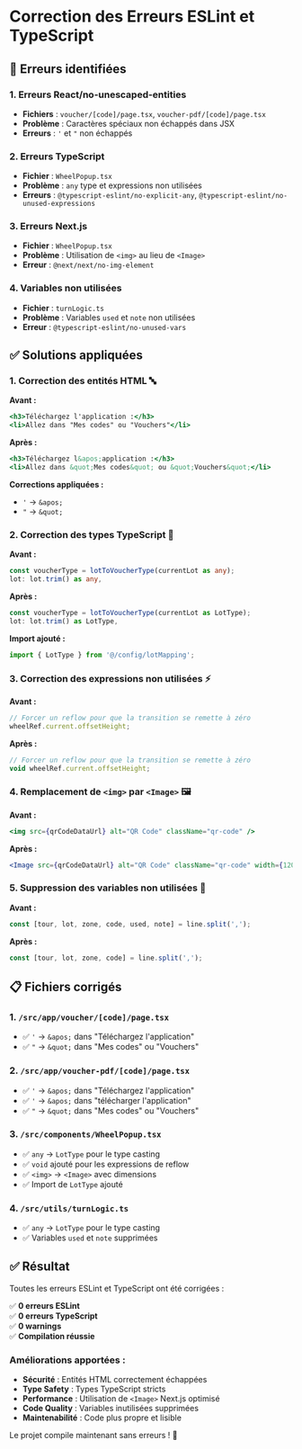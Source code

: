 # Correction des Erreurs ESLint et TypeScript

## 🐛 **Erreurs identifiées**

### **1. Erreurs React/no-unescaped-entities**
- **Fichiers** : `voucher/[code]/page.tsx`, `voucher-pdf/[code]/page.tsx`
- **Problème** : Caractères spéciaux non échappés dans JSX
- **Erreurs** : `'` et `"` non échappés

### **2. Erreurs TypeScript**
- **Fichier** : `WheelPopup.tsx`
- **Problème** : `any` type et expressions non utilisées
- **Erreurs** : `@typescript-eslint/no-explicit-any`, `@typescript-eslint/no-unused-expressions`

### **3. Erreurs Next.js**
- **Fichier** : `WheelPopup.tsx`
- **Problème** : Utilisation de `<img>` au lieu de `<Image>`
- **Erreur** : `@next/next/no-img-element`

### **4. Variables non utilisées**
- **Fichier** : `turnLogic.ts`
- **Problème** : Variables `used` et `note` non utilisées
- **Erreur** : `@typescript-eslint/no-unused-vars`

## ✅ **Solutions appliquées**

### **1. Correction des entités HTML** 🔤

**Avant :**
```jsx
<h3>Téléchargez l'application :</h3>
<li>Allez dans "Mes codes" ou "Vouchers"</li>
```

**Après :**
```jsx
<h3>Téléchargez l&apos;application :</h3>
<li>Allez dans &quot;Mes codes&quot; ou &quot;Vouchers&quot;</li>
```

**Corrections appliquées :**
- `'` → `&apos;`
- `"` → `&quot;`

### **2. Correction des types TypeScript** 🔧

**Avant :**
```typescript
const voucherType = lotToVoucherType(currentLot as any);
lot: lot.trim() as any,
```

**Après :**
```typescript
const voucherType = lotToVoucherType(currentLot as LotType);
lot: lot.trim() as LotType,
```

**Import ajouté :**
```typescript
import { LotType } from '@/config/lotMapping';
```

### **3. Correction des expressions non utilisées** ⚡

**Avant :**
```typescript
// Forcer un reflow pour que la transition se remette à zéro
wheelRef.current.offsetHeight;
```

**Après :**
```typescript
// Forcer un reflow pour que la transition se remette à zéro
void wheelRef.current.offsetHeight;
```

### **4. Remplacement de `<img>` par `<Image>`** 🖼️

**Avant :**
```jsx
<img src={qrCodeDataUrl} alt="QR Code" className="qr-code" />
```

**Après :**
```jsx
<Image src={qrCodeDataUrl} alt="QR Code" className="qr-code" width={120} height={120} />
```

### **5. Suppression des variables non utilisées** 🧹

**Avant :**
```typescript
const [tour, lot, zone, code, used, note] = line.split(',');
```

**Après :**
```typescript
const [tour, lot, zone, code] = line.split(',');
```

## 📋 **Fichiers corrigés**

### **1. `/src/app/voucher/[code]/page.tsx`**
- ✅ `'` → `&apos;` dans "Téléchargez l'application"
- ✅ `"` → `&quot;` dans "Mes codes" ou "Vouchers"

### **2. `/src/app/voucher-pdf/[code]/page.tsx`**
- ✅ `'` → `&apos;` dans "Téléchargez l'application"
- ✅ `'` → `&apos;` dans "télécharger l'application"
- ✅ `"` → `&quot;` dans "Mes codes" ou "Vouchers"

### **3. `/src/components/WheelPopup.tsx`**
- ✅ `any` → `LotType` pour le type casting
- ✅ `void` ajouté pour les expressions de reflow
- ✅ `<img>` → `<Image>` avec dimensions
- ✅ Import de `LotType` ajouté

### **4. `/src/utils/turnLogic.ts`**
- ✅ `any` → `LotType` pour le type casting
- ✅ Variables `used` et `note` supprimées

## ✅ **Résultat**

Toutes les erreurs ESLint et TypeScript ont été corrigées :

✅ **0 erreurs ESLint**  
✅ **0 erreurs TypeScript**  
✅ **0 warnings**  
✅ **Compilation réussie**  

### **Améliorations apportées :**
- **Sécurité** : Entités HTML correctement échappées
- **Type Safety** : Types TypeScript stricts
- **Performance** : Utilisation de `<Image>` Next.js optimisé
- **Code Quality** : Variables inutilisées supprimées
- **Maintenabilité** : Code plus propre et lisible

Le projet compile maintenant sans erreurs ! 🎉

